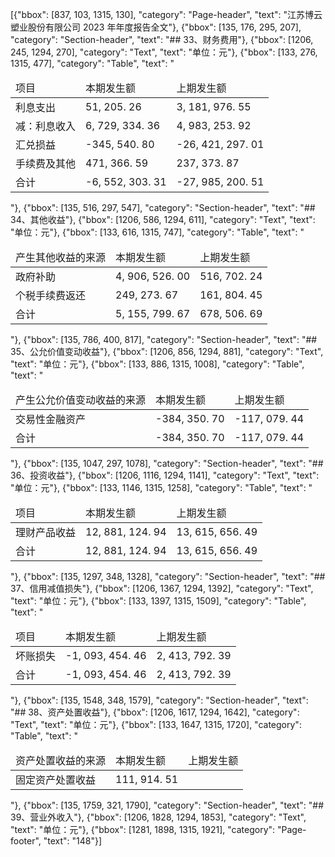[{"bbox": [837, 103, 1315, 130], "category": "Page-header", "text": "江苏博云塑业股份有限公司 2023 年年度报告全文"}, {"bbox": [135, 176, 295, 207], "category": "Section-header", "text": "## 33、财务费用"}, {"bbox": [1206, 245, 1294, 270], "category": "Text", "text": "单位：元"}, {"bbox": [133, 276, 1315, 477], "category": "Table", "text": "<table><thead><tr><td>项目</td><td>本期发生额</td><td>上期发生额</td></tr></thead><tbody><tr><td>利息支出</td><td>51, 205. 26</td><td>3, 181, 976. 55</td></tr><tr><td>减：利息收入</td><td>6, 729, 334. 36</td><td>4, 983, 253. 92</td></tr><tr><td>汇兑损益</td><td>-345, 540. 80</td><td>-26, 421, 297. 01</td></tr><tr><td>手续费及其他</td><td>471, 366. 59</td><td>237, 373. 87</td></tr><tr><td>合计</td><td>-6, 552, 303. 31</td><td>-27, 985, 200. 51</td></tr></tbody></table>"}, {"bbox": [135, 516, 297, 547], "category": "Section-header", "text": "## 34、其他收益"}, {"bbox": [1206, 586, 1294, 611], "category": "Text", "text": "单位：元"}, {"bbox": [133, 616, 1315, 747], "category": "Table", "text": "<table><thead><tr><td>产生其他收益的来源</td><td>本期发生额</td><td>上期发生额</td></tr></thead><tbody><tr><td>政府补助</td><td>4, 906, 526. 00</td><td>516, 702. 24</td></tr><tr><td>个税手续费返还</td><td>249, 273. 67</td><td>161, 804. 45</td></tr><tr><td>合计</td><td>5, 155, 799. 67</td><td>678, 506. 69</td></tr></tbody></table>"}, {"bbox": [135, 786, 400, 817], "category": "Section-header", "text": "## 35、公允价值变动收益"}, {"bbox": [1206, 856, 1294, 881], "category": "Text", "text": "单位：元"}, {"bbox": [133, 886, 1315, 1008], "category": "Table", "text": "<table><thead><tr><td>产生公允价值变动收益的来源</td><td>本期发生额</td><td>上期发生额</td></tr></thead><tbody><tr><td>交易性金融资产</td><td>-384, 350. 70</td><td>-117, 079. 44</td></tr><tr><td>合计</td><td>-384, 350. 70</td><td>-117, 079. 44</td></tr></tbody></table>"}, {"bbox": [135, 1047, 297, 1078], "category": "Section-header", "text": "## 36、投资收益"}, {"bbox": [1206, 1116, 1294, 1141], "category": "Text", "text": "单位：元"}, {"bbox": [133, 1146, 1315, 1258], "category": "Table", "text": "<table><thead><tr><td>项目</td><td>本期发生额</td><td>上期发生额</td></tr></thead><tbody><tr><td>理财产品收益</td><td>12, 881, 124. 94</td><td>13, 615, 656. 49</td></tr><tr><td>合计</td><td>12, 881, 124. 94</td><td>13, 615, 656. 49</td></tr></tbody></table>"}, {"bbox": [135, 1297, 348, 1328], "category": "Section-header", "text": "## 37、信用减值损失"}, {"bbox": [1206, 1367, 1294, 1392], "category": "Text", "text": "单位：元"}, {"bbox": [133, 1397, 1315, 1509], "category": "Table", "text": "<table><thead><tr><td>项目</td><td>本期发生额</td><td>上期发生额</td></tr></thead><tbody><tr><td>坏账损失</td><td>-1, 093, 454. 46</td><td>2, 413, 792. 39</td></tr><tr><td>合计</td><td>-1, 093, 454. 46</td><td>2, 413, 792. 39</td></tr></tbody></table>"}, {"bbox": [135, 1548, 348, 1579], "category": "Section-header", "text": "## 38、资产处置收益"}, {"bbox": [1206, 1617, 1294, 1642], "category": "Text", "text": "单位：元"}, {"bbox": [133, 1647, 1315, 1720], "category": "Table", "text": "<table><thead><tr><td>资产处置收益的来源</td><td>本期发生额</td><td>上期发生额</td></tr></thead><tbody><tr><td>固定资产处置收益</td><td>111, 914. 51</td><td></td></tr></tbody></table>"}, {"bbox": [135, 1759, 321, 1790], "category": "Section-header", "text": "## 39、营业外收入"}, {"bbox": [1206, 1828, 1294, 1853], "category": "Text", "text": "单位：元"}, {"bbox": [1281, 1898, 1315, 1921], "category": "Page-footer", "text": "148"}]